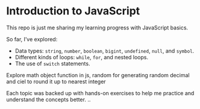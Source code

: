 # Introduction to JavaScript  

This repo is just me sharing my learning progress with JavaScript basics.  

So far, I’ve explored:  
- Data types: `string`, `number`, `boolean`, `bigint`, `undefined`, `null`, and `symbol`.  
- Different kinds of loops: `while`, `for`, and nested loops.  
- The use of `switch` statements.  

Explore math object function in js, random for generating random decimal and ciel to round it up to nearest integer 

Each topic was backed up with hands-on exercises to help me practice and understand the concepts better.    ..
